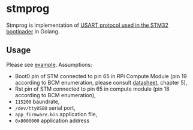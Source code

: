 # stmprog

Stmprog is implementation of [USART protocol used in the STM32 bootloader](https://www.st.com/resource/en/application_note/cd00264342-usart-protocol-used-in-the-stm32-bootloader-stmicroelectronics.pdf) in Golang.

## Usage
Please see [example](example/main.go). Assumptions:
 - Boot0 pin of STM connected to pin 65 in RPi Compute Module (pin 19 according to BCM enumeration, please consult [datasheet](https://www.raspberrypi.org/documentation/hardware/computemodule/datasheets/rpi_DATA_CM3plus_1p0.pdf), chapter 5),
 - Rst pin of STM connected to pin 65 in compute module (pin 18 according to BCM enumeration),
 - `115200` baundrate,
 - `/dev/ttyUSB0` serial port,
 - `app_firmware.bin` application file,
 - `0x8000000` application address